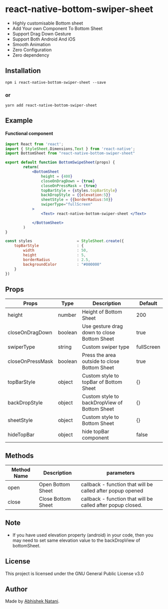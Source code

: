 # react-native-bottom-swiper-sheet


- Highly customisable Bottom sheet
- Add Your own Component To Bottom Sheet
- Support Drag Down Gesture
- Support Both Android And iOS
- Smooth Animation
- Zero Configuration
- Zero dependency


## Installation

```
npm i react-native-bottom-swiper-sheet --save
```

### or

```
yarn add react-native-bottom-swiper-sheet
```

## Example

#### Functional component

```jsx
import React from 'react';
import { StyleSheet,Dimensions,Text } from 'react-native';
import BottomSheet from "react-native-bottom-swiper-sheet"

export default function BottomSwipeSheet(props) {
        return(
            <BottomSheet
                height = {400}
                closeOnDragDown = {true}
                closeOnPressMask = {true}
                topBarStyle = {styles.topBarStyle}
                backDropStyle = {{elevation:5}}
                sheetStyle = {{borderRadius:50}}
                swiperType="fullScreen"
            >
                <Text> react-native-bottom-swiper-sheet </Text>

            </BottomSheet>
        )
}

const styles                    = StyleSheet.create({
    topBarStyle                 : {
        width                   : 50,
        height                  : 5,
        borderRadius            : 2.5,
        backgroundColor         : "#000000"
    }
})

```


## Props

| Props            | Type     | Description                                             | Default  |
| ---------------- | -------- | ------------------------------------------------------- | -------- |
| height           | number   | Height of Bottom Sheet                                  | 200      |
| closeOnDragDown  | boolean  | Use gesture drag down to close Bottom Sheet             | true    |
| swiperType   |  string  | Custom swiper type | fullScreen  |
| closeOnPressMask | boolean  | Press the area outside to close Bottom Sheet            | true     |
| topBarStyle     | object   | Custom style to topBar of Bottom Sheet                            | {}       |
| backDropStyle     | object   | Custom style to backDropView of Bottom Sheet                            | {}       |
| sheetStyle     | object   | Custom style to Bottom Sheet                            | {}       |
| hideTopBar     | object   | hide topBar component                          | false       |




## Methods

| Method Name | Description        | parameters |
| ----------- | ------------------ | ----------- |
| open        | Open Bottom Sheet  | callback - function that will be called after popup opened|
| close       | Close Bottom Sheet | callback - function that will be called after popup closed.|

## Note

- If you have used elevation property (android) in your code, then you may need to set same elevation value to the backDropView of bottomSheet. 

## License

This project is licensed under the GNU General Public License v3.0

## Author

Made by [Abhishek Natani](https://github.com/abhi0705).
